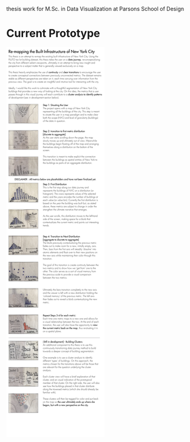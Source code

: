 thesis work for M.Sc. in Data Visualization at Parsons School of Design

# Current Prototype
![](./prototype.png)